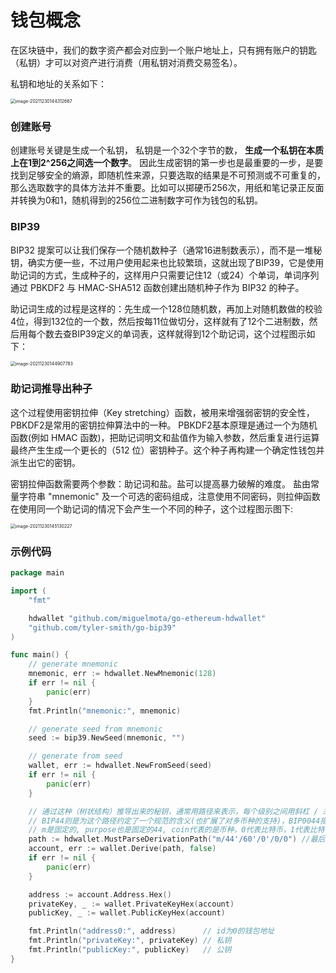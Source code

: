 # 钱包概念

在区块链中，我们的数字资产都会对应到一个账户地址上，只有拥有账户的钥匙（私钥）才可以对资产进行消费（用私钥对消费交易签名）。

私钥和地址的关系如下：

<img src="BlockChain.assets/image-20211230144312667.png" alt="image-20211230144312667" style="zoom: 50%;" />

### 创建账号

创建账号关键是生成一个私钥， 私钥是一个32个字节的数， **生成一个私钥在本质上在1到2^256之间选一个数字**。
因此生成密钥的第一步也是最重要的一步，是要找到足够安全的熵源，即随机性来源，只要选取的结果是不可预测或不可重复的，那么选取数字的具体方法并不重要。比如可以掷硬币256次，用纸和笔记录正反面并转换为0和1，随机得到的256位二进制数字可作为钱包的私钥。

### BIP39

BIP32 提案可以让我们保存一个随机数种子（通常16进制数表示），而不是一堆秘钥，确实方便一些，不过用户使用起来也比较繁琐，这就出现了BIP39，它是使用助记词的方式，生成种子的，这样用户只需要记住12（或24）个单词，单词序列通过 PBKDF2 与 HMAC-SHA512 函数创建出随机种子作为 BIP32 的种子。

助记词生成的过程是这样的：先生成一个128位随机数，再加上对随机数做的校验4位，得到132位的一个数，然后按每11位做切分，这样就有了12个二进制数，然后用每个数去查BIP39定义的单词表，这样就得到12个助记词，这个过程图示如下：

<img src="BlockChain.assets/image-20211230144907783.png" alt="image-20211230144907783" style="zoom:50%;" />

### 助记词推导出种子

这个过程使用密钥拉伸（Key stretching）函数，被用来增强弱密钥的安全性，PBKDF2是常用的密钥拉伸算法中的一种。
PBKDF2基本原理是通过一个为随机函数(例如 HMAC 函数)，把助记词明文和盐值作为输入参数，然后重复进行运算最终产生生成一个更长的（512 位）密钥种子。这个种子再构建一个确定性钱包并派生出它的密钥。

密钥拉伸函数需要两个参数：助记词和盐。盐可以提高暴力破解的难度。 盐由常量字符串 "mnemonic" 及一个可选的密码组成，注意使用不同密码，则拉伸函数在使用同一个助记词的情况下会产生一个不同的种子，这个过程图示图下:

<img src="BlockChain.assets/image-20211230145130227.png" alt="image-20211230145130227" style="zoom:50%;" />



### 示例代码

```go
package main

import (
	"fmt"

	hdwallet "github.com/miguelmota/go-ethereum-hdwallet"
	"github.com/tyler-smith/go-bip39"
)

func main() {
	// generate mnemonic
	mnemonic, err := hdwallet.NewMnemonic(128)
	if err != nil {
		panic(err)
	}
	fmt.Println("mnemonic:", mnemonic)

	// generate seed from mnemonic
	seed := bip39.NewSeed(mnemonic, "")

	// generate from seed
	wallet, err := hdwallet.NewFromSeed(seed)
	if err != nil {
		panic(err)
	}

	// 通过这种（树状结构）推导出来的秘钥，通常用路径来表示，每个级别之间用斜杠 / 来表示，由主私钥衍生出的私钥起始以“m”打头。因此，第一个母密钥生成的子私钥是m/0。第一个公共钥匙是M/0。第一个子密钥的子密钥就是m/0/1，以此类推。
	// BIP44则是为这个路径约定了一个规范的含义(也扩展了对多币种的支持)，BIP0044指定了包含5个预定义树状层级的结构: m/purpose'/coin'/account'/change/address_index
	// m是固定的, purpose也是固定的44, coin代表的是币种，0代表比特币，1代表比特币测试链，60代表以太坊，account代表币的账户索引，从0开始，change常量0用于外部(收款地址)，常量1用于内部（也称为找零地址）。外部用于在钱包外可见的地址（例如，用于接收付款）。内部链用于在钱包外部不可见的地址，用于返回交易变更。 (所以一般使用0)
	path := hdwallet.MustParseDerivationPath("m/44'/60'/0'/0/0") //最后一位是同一个助记词的地址id，从0开始，相同助记词可以生产无限个地址
	account, err := wallet.Derive(path, false)
	if err != nil {
		panic(err)
	}

	address := account.Address.Hex()
	privateKey, _ := wallet.PrivateKeyHex(account)
	publicKey, _ := wallet.PublicKeyHex(account)

	fmt.Println("address0:", address)      // id为0的钱包地址
	fmt.Println("privateKey:", privateKey) // 私钥
	fmt.Println("publicKey:", publicKey)   // 公钥
}

```


